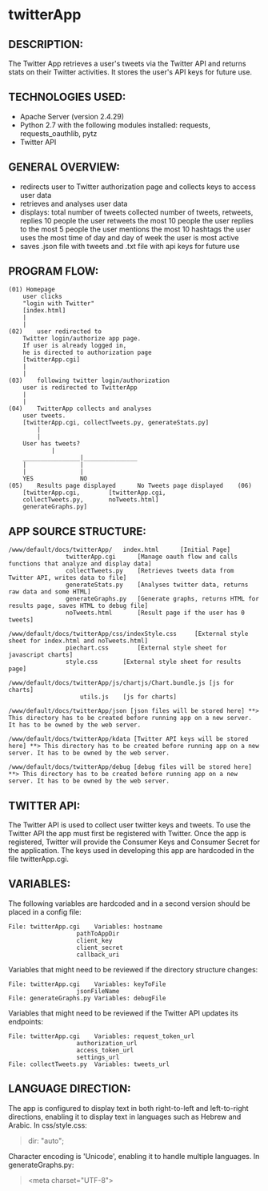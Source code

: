 # twitterApp


## DESCRIPTION:
The Twitter App retrieves a user's tweets via the Twitter API and returns stats on their Twitter activities. It stores the user's API keys for future use. 

## TECHNOLOGIES USED:
- Apache Server (version 2.4.29)
- Python 2.7 with the following modules installed: requests, requests_oauthlib, pytz
- Twitter API

## GENERAL OVERVIEW:
- redirects user to Twitter authorization page and collects keys to access user data
- retrieves and analyses user data
- displays:	total number of tweets collected
		number of tweets, retweets, replies
		10 people the user retweets the most
		10 people the user replies to the most
		5 people the user mentions the most
		10 hashtags the user uses the most
		time of day and day of week the user is most active
- saves .json file with tweets and .txt file with api keys for future use

## PROGRAM FLOW:

```
(01) Homepage 
	user clicks 
	"login with Twitter"
	[index.html]
	|
	|
(02)	user redirected to 
	Twitter login/authorize app page.
	If user is already logged in, 
	he is directed to authorization page
	[twitterApp.cgi]
	|
	|
(03)	following twitter login/authorization
	user is redirected to TwitterApp
	|
	|
(04)	TwitterApp collects and analyses
	user tweets.
	[twitterApp.cgi, collectTweets.py, generateStats.py]
        |
        |
	User has tweets?
			|
	________________|_______________
	|				|	
	|				|	
	YES				NO
(05)	Results page displayed		No Tweets page displayed	(06)
	[twitterApp.cgi,		[twitterApp.cgi,
	collectTweets.py, 		noTweets.html]
	generateGraphs.py]
```


## APP SOURCE STRUCTURE:

```
/www/default/docs/twitterApp/	index.html		[Initial Page]
				twitterApp.cgi		[Manage oauth flow and calls functions that analyze and display data]
				collectTweets.py	[Retrieves tweets data from Twitter API, writes data to file]
				generateStats.py	[Analyses twitter data, returns raw data and some HTML]
				generateGraphs.py	[Generate graphs, returns HTML for results page, saves HTML to debug file]
				noTweets.html		[Result page if the user has 0 tweets]

/www/default/docs/twitterApp/css/indexStyle.css		[External style sheet for index.html and noTweets.html]
				piechart.css		[External style sheet for javascript charts]
				style.css		[External style sheet for results page]

/www/default/docs/twitterApp/js/chartjs/Chart.bundle.js [js for charts]
					utils.js	[js for charts]

/www/default/docs/twitterApp/json [json files will be stored here] **> This directory has to be created before running app on a new server. It has to be owned by the web server.

/www/default/docs/twitterApp/kdata [Twitter API keys will be stored here] **> This directory has to be created before running app on a new server. It has to be owned by the web server.

/www/default/docs/twitterApp/debug [debug files will be stored here] **> This directory has to be created before running app on a new server. It has to be owned by the web server.
```
				 
## TWITTER API:
The Twitter API is used to collect user twitter keys and tweets. To use the Twitter API the app must first be registered with Twitter. Once the app is registered, Twitter will provide the Consumer Keys and Consumer Secret for the application. The keys used in developing this app are hardcoded in the file twitterApp.cgi. 

## VARIABLES:
The following variables are hardcoded and in a second version should be placed in a config file:
```
File: twitterApp.cgi	Variables: hostname
				   pathToAppDir
				   client_key
				   client_secret
				   callback_uri
```

Variables that might need to be reviewed if the directory structure changes:
```
File: twitterApp.cgi	Variables: keyToFile
				   jsonFileName
File: generateGraphs.py Variables: debugFile
```

Variables that might need to be reviewed if the Twitter API updates its endpoints:		
```
File: twitterApp.cgi	Variables: request_token_url
				   authorization_url
				   access_token_url 
				   settings_url
File: collectTweets.py	Variables: tweets_url
``` 

## LANGUAGE DIRECTION:
The app is configured to display text in both right-to-left and left-to-right directions, enabling it to display text in languages such as Hebrew and Arabic. 
In css/style.css:
> dir: "auto";

Character encoding is 'Unicode', enabling it to handle multiple languages. 
In generateGraphs.py:
> \<meta charset="UTF-8"\>

